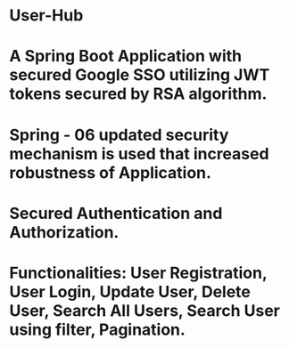 # User-Hub
# A Spring Boot Application with secured Google SSO utilizing JWT tokens secured by RSA algorithm.
# Spring - 06 updated security mechanism is used that increased robustness of Application.
# Secured Authentication and Authorization.
# Functionalities: User Registration, User Login, Update User, Delete User, Search All Users, Search User using filter, Pagination. 
